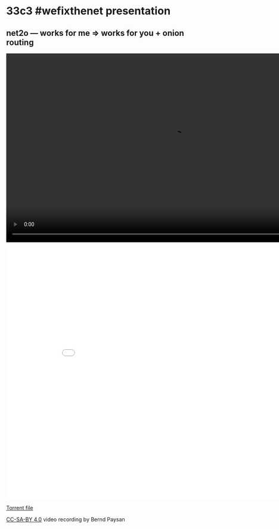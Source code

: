 # 33c3 #wefixthenet presentation #

## net2o — works for me ⇒ works for you + onion routing ##

<video width="900" height="506" controls="controls">
<source src="//net2o.de/33c3/net2o.webm" type='video/webm; codecs="vp9,opus"'>
Your browser does not support the video tag.
</video>

<embed src="/net2o/doc/trunk/doc/net2o-33c3.pdf?view=FitH" width="900" height="675" alt="pdf" pluginspage="http://www.adobe.com/products/acrobat/readstep2.html"></embed>

[Torrent file](https://net2o.de/33c3-net2o.torrent)

[CC-SA-BY 4.0](https://creativecommons.org/licenses/by-sa/4.0/) video recording by Bernd Paysan
